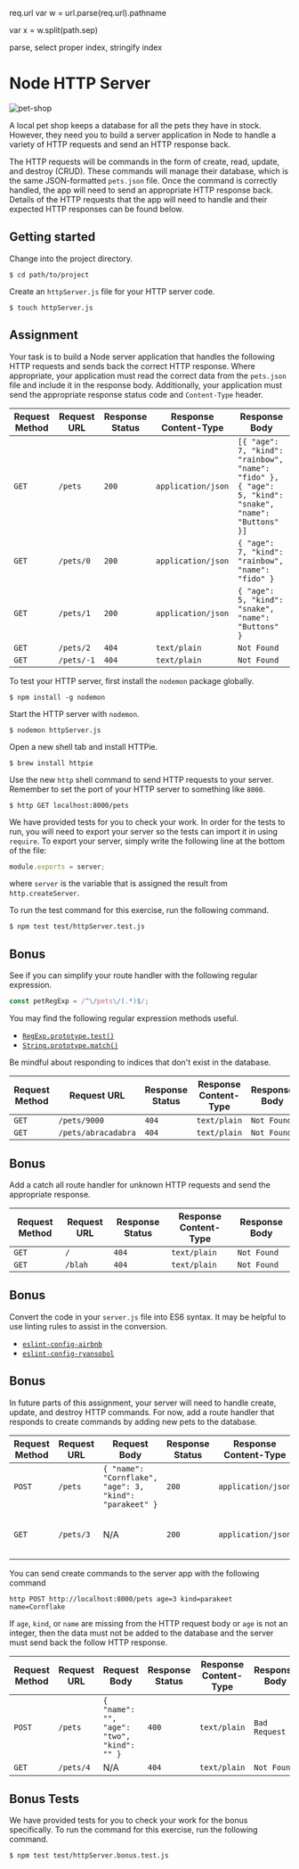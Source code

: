 req.url
var w = url.parse(req.url).pathname
  <!-- pathname is object key -->
  <!-- parsing url and selecting path  -->
var x = w.split(path.sep)
  <!-- should return array -->

parse, select proper index, stringify index


# Node HTTP Server

![pet-shop](https://i.imgur.com/Ec7j4nr.jpg)

A local pet shop keeps a database for all the pets they have in stock. However, they need you to build a server application in Node to handle a variety of HTTP requests and send an HTTP response back.

The HTTP requests will be commands in the form of create, read, update, and destroy (CRUD). These commands will manage their database, which is the same JSON-formatted `pets.json` file. Once the command is correctly handled, the app will need to send an appropriate HTTP response back. Details of the HTTP requests that the app will need to handle and their expected HTTP responses can be found below.

## Getting started

Change into the project directory.

```shell
$ cd path/to/project
```

Create an `httpServer.js` file for your HTTP server code.

```shell
$ touch httpServer.js
```

## Assignment

Your task is to build a Node server application that handles the following HTTP requests and sends back the correct HTTP response. Where appropriate, your application must read the correct data from the `pets.json` file and include it in the response body. Additionally, your application must send the appropriate response status code and `Content-Type` header.

| Request Method | Request URL | Response Status | Response Content-Type | Response Body                                                                                              |
|----------------|-------------|-----------------|-----------------------|------------------------------------------------------------------------------------------------------------|
| `GET`          | `/pets`     | `200`           | `application/json`    | `[{ "age": 7, "kind": "rainbow", "name": "fido" }, { "age": 5, "kind": "snake", "name": "Buttons" }]` |
| `GET`          | `/pets/0`   | `200`           | `application/json`    | `{ "age": 7, "kind": "rainbow", "name": "fido" }`                                                     |
| `GET`          | `/pets/1`   | `200`           | `application/json`    | `{ "age": 5, "kind": "snake", "name": "Buttons" }`                                                         |
| `GET`          | `/pets/2`   | `404`           | `text/plain`          | `Not Found`                                                                                                |
| `GET`          | `/pets/-1`  | `404`           | `text/plain`          | `Not Found`                                                                                                |

To test your HTTP server, first install the `nodemon` package globally.

```shell
$ npm install -g nodemon
```

Start the HTTP server with `nodemon`.

```shell
$ nodemon httpServer.js
```

Open a new shell tab and install HTTPie.

```shell
$ brew install httpie
```

Use the new `http` shell command to send HTTP requests to your server. Remember to set the port of your HTTP server to something like `8000`.

```shell
$ http GET localhost:8000/pets
```

We have provided tests for you to check your work. In order for the tests to run, you will need to export your server so the tests can import it in using `require`. To export your server, simply write the following line at the bottom of the file:

```javascript
module.exports = server;
```

where `server` is the variable that is assigned the result from `http.createServer`.

To run the test command for this exercise, run the following command.

```shell
$ npm test test/httpServer.test.js
```

## Bonus

See if you can simplify your route handler with the following regular expression.

```js
const petRegExp = /^\/pets\/(.*)$/;
```

You may find the following regular expression methods useful.

- [`RegExp.prototype.test()`]['test']
- [`String.prototype.match()`]['match']

Be mindful about responding to indices that don't exist in the database.

| Request Method | Request URL         | Response Status | Response Content-Type | Response Body |
|----------------|---------------------|-----------------|-----------------------|---------------|
| `GET`          | `/pets/9000`        | `404`           | `text/plain`          | `Not Found`   |
| `GET`          | `/pets/abracadabra` | `404`           | `text/plain`          | `Not Found`   |

## Bonus

Add a catch all route handler for unknown HTTP requests and send the appropriate response.

| Request Method | Request URL | Response Status | Response Content-Type | Response Body |
|----------------|-------------|-----------------|-----------------------|---------------|
| `GET`          | `/`         | `404`           | `text/plain`          | `Not Found`   |
| `GET`          | `/blah`     | `404`           | `text/plain`          | `Not Found`   |

## Bonus

Convert the code in your `server.js` file into ES6 syntax. It may be helpful to use linting rules to assist in the conversion.

- [`eslint-config-airbnb`]['airbnb']
- [`eslint-config-ryansobol`]['ryansobol']

## Bonus

In future parts of this assignment, your server will need to handle create, update, and destroy HTTP commands. For now, add a route handler that responds to create commands by adding new pets to the database.

| Request Method | Request URL | Request Body                                            | Response Status | Response Content-Type | Response Body                                           |
|----------------|-------------|---------------------------------------------------------|-----------------|-----------------------|---------------------------------------------------------|
| `POST`         | `/pets`     | `{ "name": "Cornflake", "age": 3, "kind": "parakeet" }` | `200`           | `application/json`    | `{ "name": "Cornflake", "age": 3, "kind": "parakeet" }` |
| `GET`          | `/pets/3`   | N/A                                                     | `200`           | `application/json`    | `{ "name": "Cornflake", "age": 3, "kind": "parakeet" }` |

You can send create commands to the server app with the following command

```shell
http POST http://localhost:8000/pets age=3 kind=parakeet name=Cornflake
```

If `age`, `kind`, or `name` are missing from the HTTP request body or `age` is not an integer, then the data must not be added to the database and the server must send back the follow HTTP response.

| Request Method | Request URL | Request Body                               | Response Status | Response Content-Type | Response Body |
|----------------|-------------|--------------------------------------------|-----------------|-----------------------|---------------|
| `POST`         | `/pets`     | `{ "name": "", "age": "two", "kind": "" }` | `400`           | `text/plain`          | `Bad Request` |
| `GET`          | `/pets/4`   | N/A                                        | `404`           | `text/plain`          | `Not Found`   |

## Bonus Tests

We have provided tests for you to check your work for the bonus specifically. To run the command for this exercise, run the following command.

```shell
$ npm test test/httpServer.bonus.test.js
```

['airbnb']: https://www.npmjs.com/package/eslint-config-airbnb
['match']: https://developer.mozilla.org/en-US/docs/Web/JavaScript/Reference/Global_Objects/String/match
['ryansobol']: https://github.com/ryansobol/eslint-config-ryansobol#language-configuration
['test']: https://developer.mozilla.org/en-US/docs/Web/JavaScript/Reference/Global_Objects/RegExp/test
